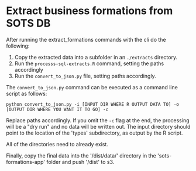 # Extract business formations from SOTS DB

After running the extract_formations commands with the cli do the following:

1. Copy the extracted data into a subfolder in an `./extracts` directory.
2. Run the `processs-sql-extracts.R` command, setting the paths accordingly
3. Run the `convert_to_json.py` file, setting paths accordingly.


The `convert_to_json.py` command can be executed as a command line script as follows:

`python convert_to_json.py -i [INPUT DIR WHERE R OUTPUT DATA TO] -o [OUTPUT DIR WHERE YOU WANT IT TO GO] -c`

Replace paths accordingly. If you omit the `-c` flag at the end, the processing will be a "dry run" and no data will be written out. The input directory should point to the location of the
'types' subdirectory, as output by the R script.

All of the directories need to already exist.

Finally, copy the final data into the '/dist/data/' directory in the 'sots-formations-app' folder and push '/dist' to s3.
